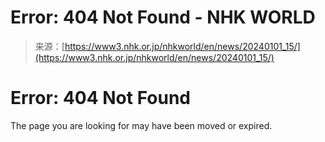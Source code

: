 <!--yml
category: 未分类
date: 2024-05-27 14:25:12
-->

# Error: 404 Not Found - NHK WORLD

> 来源：[https://www3.nhk.or.jp/nhkworld/en/news/20240101_15/](https://www3.nhk.or.jp/nhkworld/en/news/20240101_15/)

# Error: 404 Not Found

The page you are looking for may have been moved or expired.